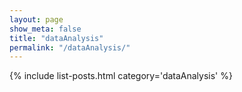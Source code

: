 ```yaml
---
layout: page
show_meta: false
title: "dataAnalysis"
permalink: "/dataAnalysis/"
---
```

{% include list-posts.html category='dataAnalysis' %}

